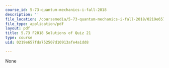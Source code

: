 ```yaml
---
course_id: 5-73-quantum-mechanics-i-fall-2018
description: ''
file_location: /coursemedia/5-73-quantum-mechanics-i-fall-2018/0219e657fda752507d10913afe4a1dd8_MIT5_73F18_quiz21_soln.pdf
file_type: application/pdf
layout: pdf
title: 5.73 F2018 Solutions of Quiz 21
type: course
uid: 0219e657fda752507d10913afe4a1dd8

---
```

None